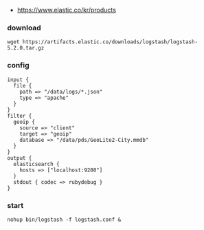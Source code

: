 
 * https://www.elastic.co/kr/products

### download
```
wget https://artifacts.elastic.co/downloads/logstash/logstash-5.2.0.tar.gz
```

### config
```
input {
  file {
    path => "/data/logs/*.json"
    type => "apache"
  }
}
filter {
  geoip {
    source => "client"
    target => "geoip"
    database => "/data/pds/GeoLite2-City.mmdb"
  }
}
output {
  elasticsearch {
    hosts => ["localhost:9200"]
  }
  stdout { codec => rubydebug }
}
```

### start 
```
nohup bin/logstash -f logstash.conf &
```

